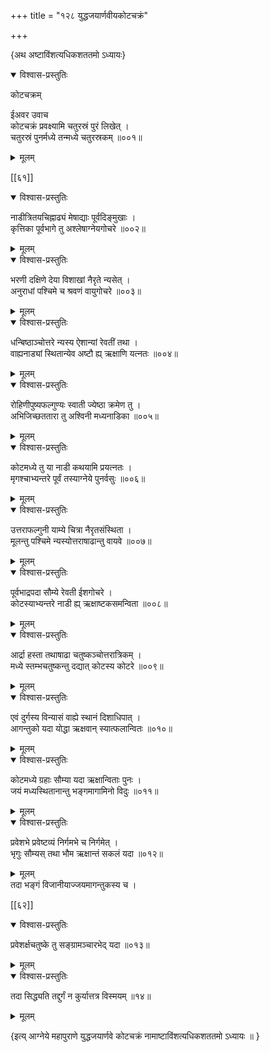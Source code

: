 +++
title = "१२८ युद्धजयार्णवीयकोटचक्रं"

+++

\{अथ अष्टाविंशत्यधिकशततमो ऽध्यायः\}


<details open><summary>विश्वास-प्रस्तुतिः</summary>

कोटचक्रम्  
    
ईअवर उवाच  
कोटचक्रं प्रवक्ष्यामि चतुरस्रं पुरं लिखेत् ।  
चतुरस्रं पुनर्मध्ये तन्मध्ये चतुरस्रकम् ॥००१॥
</details>

<details><summary>मूलम्</summary>

कोटचक्रम्  
    
ईअवर उवाच  
कोटचक्रं प्रवक्ष्यामि चतुरस्रं पुरं लिखेत् ।  
चतुरस्रं पुनर्मध्ये तन्मध्ये चतुरस्रकम् ॥००१॥
</details>  

[[६१]]
    

<details open><summary>विश्वास-प्रस्तुतिः</summary>

नाडीत्रितयचिह्नाढ्यं मेषाद्याः पूर्वदिङ्मुखाः   ।  
कृत्तिका पूर्वभागे तु अश्लेषाग्नेयगोचरे ॥००२॥
</details>

<details><summary>मूलम्</summary>

नाडीत्रितयचिह्नाढ्यं मेषाद्याः पूर्वदिङ्मुखाः   ।  
कृत्तिका पूर्वभागे तु अश्लेषाग्नेयगोचरे ॥००२॥
</details>  

<details open><summary>विश्वास-प्रस्तुतिः</summary>

भरणी दक्षिणे देया विशाखां नैरृते न्यसेत्   ।  
अनुराधां पश्चिमे च श्रवणं वायुगोचरे ॥००३॥
</details>

<details><summary>मूलम्</summary>

भरणी दक्षिणे देया विशाखां नैरृते न्यसेत्   ।  
अनुराधां पश्चिमे च श्रवणं वायुगोचरे ॥००३॥
</details>  

<details open><summary>विश्वास-प्रस्तुतिः</summary>

धन्बिष्ठाञ्चोत्तरे न्यस्य ऐशान्यां रेवतीं तथा   ।  
वाह्यनाड्यां स्थितान्येव अष्टौ ह्य् ऋक्षाणि यत्नतः   ॥००४॥
</details>

<details><summary>मूलम्</summary>

धन्बिष्ठाञ्चोत्तरे न्यस्य ऐशान्यां रेवतीं तथा   ।  
वाह्यनाड्यां स्थितान्येव अष्टौ ह्य् ऋक्षाणि यत्नतः   ॥००४॥
</details>  

<details open><summary>विश्वास-प्रस्तुतिः</summary>

रोहिणीपुष्यफल्गुण्यः स्वाती ज्येष्ठा क्रमेण तु   ।  
अभिजिच्छततारा तु अश्विनी मध्यनाडिका ॥००५॥
</details>

<details><summary>मूलम्</summary>

रोहिणीपुष्यफल्गुण्यः स्वाती ज्येष्ठा क्रमेण तु   ।  
अभिजिच्छततारा तु अश्विनी मध्यनाडिका ॥००५॥
</details>  

<details open><summary>विश्वास-प्रस्तुतिः</summary>

कोटमध्ये तु या नाडी कथयामि प्रयत्नतः ।  
मृगश्चाभ्यन्तरे पूर्वं तस्याग्नेये पुनर्वसुः   ॥००६॥
</details>

<details><summary>मूलम्</summary>

कोटमध्ये तु या नाडी कथयामि प्रयत्नतः ।  
मृगश्चाभ्यन्तरे पूर्वं तस्याग्नेये पुनर्वसुः   ॥००६॥
</details>  

<details open><summary>विश्वास-प्रस्तुतिः</summary>

उत्तराफल्गुनी याम्ये चित्रा नैरृतसंस्थिता ।  
मूलन्तु पश्चिमे न्यस्योत्तराषाढान्तु वायवे ॥००७॥
</details>

<details><summary>मूलम्</summary>

उत्तराफल्गुनी याम्ये चित्रा नैरृतसंस्थिता ।  
मूलन्तु पश्चिमे न्यस्योत्तराषाढान्तु वायवे ॥००७॥
</details>  

<details open><summary>विश्वास-प्रस्तुतिः</summary>

पूर्वभाद्रपदा सौम्ये रेवती ईशगोचरे ।  
कोटस्याभ्यन्तरे नाडी ह्य् ऋक्षाष्टकसमन्विता   ॥००८॥
</details>

<details><summary>मूलम्</summary>

पूर्वभाद्रपदा सौम्ये रेवती ईशगोचरे ।  
कोटस्याभ्यन्तरे नाडी ह्य् ऋक्षाष्टकसमन्विता   ॥००८॥
</details>  

<details open><summary>विश्वास-प्रस्तुतिः</summary>

आर्द्रा हस्ता तथाषाढा चतुष्कञ्चोत्तरात्रिकम्   ।  
मध्ये स्तम्भचतुष्कन्तु दद्यात् कोटस्य कोटरे ॥००९॥
</details>

<details><summary>मूलम्</summary>

आर्द्रा हस्ता तथाषाढा चतुष्कञ्चोत्तरात्रिकम्   ।  
मध्ये स्तम्भचतुष्कन्तु दद्यात् कोटस्य कोटरे ॥००९॥
</details>  

<details open><summary>विश्वास-प्रस्तुतिः</summary>

एवं दुर्गस्य विन्यासं वाह्ये स्थानं दिशाधिपात्   ।  
आगन्तुको यदा योद्धा ऋक्षवान् स्यात्फलान्वितः   ॥०१०॥
</details>

<details><summary>मूलम्</summary>

एवं दुर्गस्य विन्यासं वाह्ये स्थानं दिशाधिपात्   ।  
आगन्तुको यदा योद्धा ऋक्षवान् स्यात्फलान्वितः   ॥०१०॥
</details>  

<details open><summary>विश्वास-प्रस्तुतिः</summary>

कोटमध्ये ग्रहाः सौम्या यदा ऋक्षान्विताः पुनः   ।  
जयं मध्यस्थितानान्तु भङ्गमागामिनो विदुः ॥०११॥
</details>

<details><summary>मूलम्</summary>

कोटमध्ये ग्रहाः सौम्या यदा ऋक्षान्विताः पुनः   ।  
जयं मध्यस्थितानान्तु भङ्गमागामिनो विदुः ॥०११॥
</details>  

<details open><summary>विश्वास-प्रस्तुतिः</summary>

प्रवेशभे प्रवेष्टव्यं निर्गमभे च निर्गमेत् ।  
भृगुः सौम्यस् तथा भौम ऋक्षान्तं सकलं यदा   ॥०१२॥
</details>

<details><summary>मूलम्</summary>

प्रवेशभे प्रवेष्टव्यं निर्गमभे च निर्गमेत् ।  
भृगुः सौम्यस् तथा भौम ऋक्षान्तं सकलं यदा   ॥०१२॥
</details>  
तदा भङ्गं विजानीयाज्जयमागन्तुकस्य च ।  

[[६२]]
    

<details open><summary>विश्वास-प्रस्तुतिः</summary>

प्रवेशर्क्षचतुष्के तु सङ्ग्रामञ्चारभेद् यदा ॥०१३॥
</details>

<details><summary>मूलम्</summary>

प्रवेशर्क्षचतुष्के तु सङ्ग्रामञ्चारभेद् यदा ॥०१३॥
</details>  

<details open><summary>विश्वास-प्रस्तुतिः</summary>

तदा सिद्ध्यति तद्दुर्गं न कुर्यात्तत्र विस्मयम् ॥१४॥
</details>

<details><summary>मूलम्</summary>

तदा सिद्ध्यति तद्दुर्गं न कुर्यात्तत्र विस्मयम् ॥१४॥
</details>  
    
\{इत्य् आग्नेये महापुराणे युद्धजयार्णवे कोटचक्रं नामाष्टाविंशत्यधिकशततमो ऽध्यायः ॥  }
    